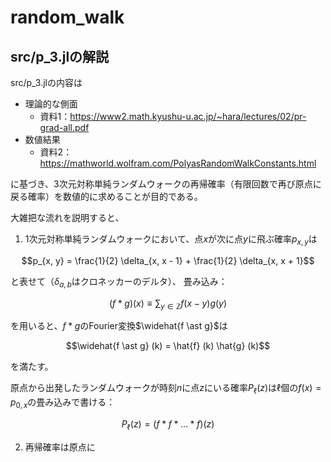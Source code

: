# random_walk
## src/p_3.jlの解説
src/p_3.jlの内容は

- 理論的な側面
    - 資料1：https://www2.math.kyushu-u.ac.jp/~hara/lectures/02/pr-grad-all.pdf
- 数値結果
    - 資料2：https://mathworld.wolfram.com/PolyasRandomWalkConstants.html

に基づき、3次元対称単純ランダムウォークの再帰確率（有限回数で再び原点に戻る確率）を数値的に求めることが目的である。

大雑把な流れを説明すると、

1. 1次元対称単純ランダムウォークにおいて、点$x$が次に点$y$に飛ぶ確率$p_{x, y}$は
```math
p_{x, y} = \frac{1}{2} \delta_{x, x - 1} + \frac{1}{2} \delta_{x, x + 1}
```
と表せて（$\delta_{a, b}$はクロネッカーのデルタ）、
畳み込み：
```math
(f \ast g) (x) \equiv \sum_{y \in \mathbb{Z}} f (x - y) g (y)
```
を用いると、$f \ast g$のFourier変換$\widehat{f \ast g}$は
```math
\widehat{f \ast g} (k) = \hat{f} (k) \hat{g} (k)
```
を満たす。

原点から出発したランダムウォークが時刻$n$に点$z$にいる確率$P_\ell (z)$は$\ell$個の$f (x) = p_{0, x}$の畳み込みで書ける：
```math
P_\ell (z) = (f \ast f \ast \dots \ast f) (z)
```
2. 再帰確率は原点に

